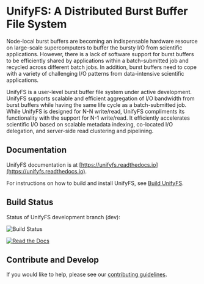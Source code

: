 # UnifyFS: A Distributed Burst Buffer File System

Node-local burst buffers are becoming an indispensable hardware resource on
large-scale supercomputers to buffer the bursty I/O from scientific
applications. However, there is a lack of software support for burst buffers to
be efficiently shared by applications within a batch-submitted job and recycled
across different batch jobs. In addition, burst buffers need to cope with a
variety of challenging I/O patterns from data-intensive scientific
applications.

UnifyFS is a user-level burst buffer file system under active development.
UnifyFS supports scalable and efficient aggregation of I/O bandwidth from burst
buffers while having the same life cycle as a batch-submitted job. While UnifyFS
is designed for N-N write/read, UnifyFS compliments its functionality with the
support for N-1 write/read. It efficiently accelerates scientific I/O based on
scalable metadata indexing, co-located I/O delegation, and server-side read
clustering and pipelining.

## Documentation
UnifyFS documentation is at [https://unifyfs.readthedocs.io](https://unifyfs.readthedocs.io).

For instructions on how to build and install UnifyFS,
see [Build UnifyFS](http://unifyfs.readthedocs.io/en/dev/build.html).

## Build Status
Status of UnifyFS development branch (dev):

![Build Status](https://github.com/LLNL/UnifyFS/actions/workflows/build-and-test.yml/badge.svg?branch=dev)

[![Read the Docs](https://readthedocs.org/projects/unifyfs/badge/?version=dev)](https://unifyfs.readthedocs.io)

## Contribute and Develop
If you would like to help, please see our [contributing guidelines](https://unifyfs.readthedocs.io/en/dev/contribute-ways.html).
